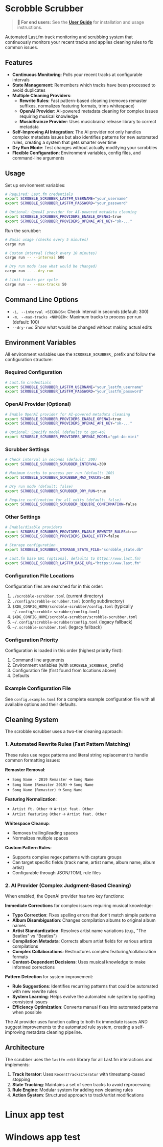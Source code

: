 # Scrobble Scrubber

> **📖 For end users:** See the [**User Guide**](USER_GUIDE.md) for installation and usage instructions.

Automated Last.fm track monitoring and scrubbing system that continuously monitors your recent tracks and applies cleaning rules to fix common issues.

## Features

- **Continuous Monitoring**: Polls your recent tracks at configurable intervals
- **State Management**: Remembers which tracks have been processed to avoid duplicates
- **Multiple Cleaning Providers**:
  - **Rewrite Rules**: Fast pattern-based cleaning (removes remaster suffixes, normalizes featuring formats, trims whitespace)
  - **OpenAI Provider**: AI-powered metadata cleaning for complex issues requiring musical knowledge
  - **MusicBrainze Provider**: Uses musicbrainz release library to correct metadata
- **Self-Improving AI Integration**: The AI provider not only handles complex metadata issues but also identifies patterns for new automated rules, creating a system that gets smarter over time
- **Dry Run Mode**: Test changes without actually modifying your scrobbles
- **Flexible Configuration**: Environment variables, config files, and command-line arguments

## Usage

Set up environment variables:
```bash
# Required: Last.fm credentials
export SCROBBLE_SCRUBBER_LASTFM_USERNAME="your_username"
export SCROBBLE_SCRUBBER_LASTFM_PASSWORD="your_password"

# Optional: OpenAI provider for AI-powered metadata cleaning
export SCROBBLE_SCRUBBER_PROVIDERS_ENABLE_OPENAI=true
export SCROBBLE_SCRUBBER_PROVIDERS_OPENAI_API_KEY="sk-..."
```

Run the scrubber:
```bash
# Basic usage (checks every 5 minutes)
cargo run

# Custom interval (check every 10 minutes)
cargo run -- --interval 600

# Dry run mode (see what would be changed)
cargo run -- --dry-run

# Limit tracks per cycle
cargo run -- --max-tracks 50
```

## Command Line Options

- `-i, --interval <SECONDS>`: Check interval in seconds (default: 300)
- `-m, --max-tracks <NUMBER>`: Maximum tracks to process per run (default: 100)
- `--dry-run`: Show what would be changed without making actual edits

## Environment Variables

All environment variables use the `SCROBBLE_SCRUBBER_` prefix and follow the configuration structure:

### Required Configuration
```bash
# Last.fm credentials
export SCROBBLE_SCRUBBER_LASTFM_USERNAME="your_lastfm_username"
export SCROBBLE_SCRUBBER_LASTFM_PASSWORD="your_lastfm_password"
```

### OpenAI Provider (Optional)
```bash
# Enable OpenAI provider for AI-powered metadata cleaning
export SCROBBLE_SCRUBBER_PROVIDERS_ENABLE_OPENAI=true
export SCROBBLE_SCRUBBER_PROVIDERS_OPENAI_API_KEY="sk-..."

# Optional: Specify model (defaults to gpt-4o)
export SCROBBLE_SCRUBBER_PROVIDERS_OPENAI_MODEL="gpt-4o-mini"
```

### Scrubber Settings
```bash
# Check interval in seconds (default: 300)
export SCROBBLE_SCRUBBER_SCRUBBER_INTERVAL=300

# Maximum tracks to process per run (default: 100)
export SCROBBLE_SCRUBBER_SCRUBBER_MAX_TRACKS=100

# Dry run mode (default: false)
export SCROBBLE_SCRUBBER_SCRUBBER_DRY_RUN=true

# Require confirmation for all edits (default: false)
export SCROBBLE_SCRUBBER_SCRUBBER_REQUIRE_CONFIRMATION=false
```

### Other Settings
```bash
# Enable/disable providers
export SCROBBLE_SCRUBBER_PROVIDERS_ENABLE_REWRITE_RULES=true
export SCROBBLE_SCRUBBER_PROVIDERS_ENABLE_HTTP=false

# Storage configuration
export SCROBBLE_SCRUBBER_STORAGE_STATE_FILE="scrobble_state.db"

# Last.fm base URL (optional, defaults to https://www.last.fm)
export SCROBBLE_SCRUBBER_LASTFM_BASE_URL="https://www.last.fm"
```

### Configuration File Locations

Configuration files are searched for in this order:
1. `./scrobble-scrubber.toml` (current directory)
2. `./config/scrobble-scrubber.toml` (config subdirectory)
3. `$XDG_CONFIG_HOME/scrobble-scrubber/config.toml` (typically `~/.config/scrobble-scrubber/config.toml`)
4. `$XDG_CONFIG_HOME/scrobble-scrubber/scrobble-scrubber.toml`
5. `~/.config/scrobble-scrubber/config.toml` (legacy fallback)
6. `~/.scrobble-scrubber.toml` (legacy fallback)

### Configuration Priority
Configuration is loaded in this order (highest priority first):
1. Command line arguments
2. Environment variables (with `SCROBBLE_SCRUBBER_` prefix)
3. Configuration file (first found from locations above)
4. Defaults

### Example Configuration File

See `config.example.toml` for a complete example configuration file with all available options and their defaults.

## Cleaning System

The scrobble scrubber uses a two-tier cleaning approach:

### 1. Automated Rewrite Rules (Fast Pattern Matching)
These rules use regex patterns and literal string replacement to handle common formatting issues:

**Remaster Removal**:
- `Song Name - 2019 Remaster` → `Song Name`
- `Song Name (Remaster 2019)` → `Song Name`
- `Song Name (Remaster)` → `Song Name`

**Featuring Normalization**:
- `Artist ft. Other` → `Artist feat. Other`
- `Artist featuring Other` → `Artist feat. Other`

**Whitespace Cleanup**:
- Removes trailing/leading spaces
- Normalizes multiple spaces

**Custom Pattern Rules**:
- Supports complex regex patterns with capture groups
- Can target specific fields (track name, artist name, album name, album artist)
- Configurable through JSON/TOML rule files

### 2. AI Provider (Complex Judgment-Based Cleaning)
When enabled, the OpenAI provider has two key functions:

**Immediate Corrections** for complex issues requiring musical knowledge:
- **Typo Correction**: Fixes spelling errors that don't match simple patterns
- **Album Disambiguation**: Changes compilation albums to original album names
- **Artist Standardization**: Resolves artist name variations (e.g., "The Beatles" vs "Beatles")
- **Compilation Metadata**: Corrects album artist fields for various artists compilations
- **Complex Collaborations**: Restructures complex featuring/collaboration formats
- **Context-Dependent Decisions**: Uses musical knowledge to make informed corrections

**Pattern Detection** for system improvement:
- **Rule Suggestions**: Identifies recurring patterns that could be automated with new rewrite rules
- **System Learning**: Helps evolve the automated rule system by spotting consistent issues
- **Efficiency Optimization**: Converts manual fixes into automated patterns when possible

The AI provider uses function calling to both fix immediate issues AND suggest improvements to the automated rule system, creating a self-improving metadata cleaning pipeline.

## Architecture

The scrubber uses the `lastfm-edit` library for all Last.fm interactions and implements:

1. **Track Iterator**: Uses `RecentTracksIterator` with timestamp-based stopping
2. **State Tracking**: Maintains a set of seen tracks to avoid reprocessing
3. **Rule Engine**: Modular system for adding new cleaning rules
4. **Action System**: Structured approach to track/artist modifications
# Linux app test
# Windows app test

